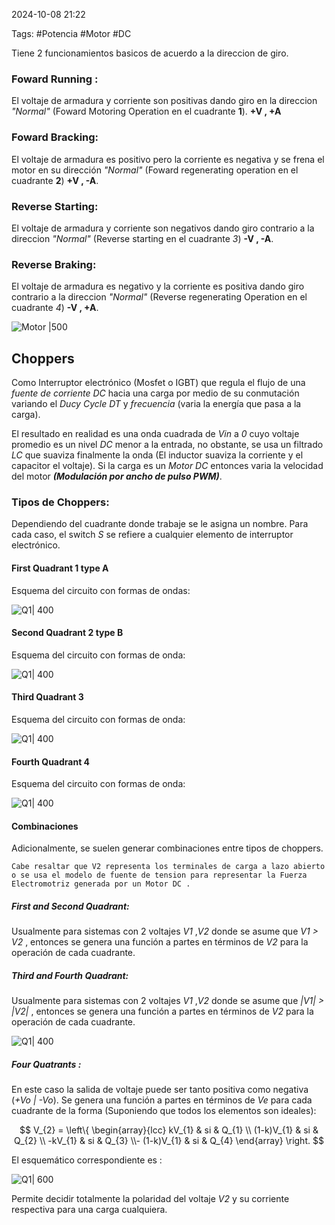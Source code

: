 2024-10-08 21:22

Tags: #Potencia #Motor #DC  

Tiene 2 funcionamientos basicos de acuerdo a la direccion de giro.
### Foward Running : 
El voltaje de armadura y corriente son positivas dando giro en la direccion _"Normal"_ (Foward Motoring Operation en el cuadrante **1**). **+V , +A** 

### Foward Bracking:
El voltaje de armadura es positivo pero la corriente es negativa y se frena el motor en su dirección _"Normal"_ (Foward regenerating operation en el cuadrante **2**) **+V , -A**.

### Reverse Starting:
El voltaje de armadura y corriente son negativos dando giro contrario a la direccion _"Normal"_ (Reverse starting en el cuadrante _3_) **-V , -A**.

### Reverse Braking:
El voltaje de armadura es negativo y la corriente es positiva dando giro contrario a la direccion _"Normal"_ (Reverse regenerating Operation en el cuadrante _4_) **-V , +A**.

![Motor |500](MotorDc_1.jpeg )

## Choppers 

Como Interruptor electrónico (Mosfet o IGBT) que regula el flujo de una _fuente de corriente DC_ hacia una carga por medio de su conmutación variando el _Ducy Cycle DT_ y _frecuencia_ (varia la energía que pasa a la carga). 

El resultado en realidad es una onda cuadrada de _Vin_ a _0_ cuyo voltaje promedio es un nivel _DC_ menor a la entrada, no obstante, se usa un filtrado _LC_ que suaviza finalmente la onda (El inductor suaviza la corriente y el capacitor el voltaje). Si la carga es un _Motor DC_ entonces varia la velocidad del motor ***(Modulación por ancho de pulso PWM)***.

### Tipos de Choppers:
Dependiendo del cuadrante donde trabaje se le asigna un nombre. Para cada caso, el switch _S_ se refiere a cualquier elemento de interruptor electrónico.
#### First Quadrant 1 type A
Esquema del circuito con formas de ondas:

![Q1| 400](Q1.jpeg)

#### Second Quadrant 2 type B
Esquema del circuito con formas de onda:

![Q1| 400](Q2.jpeg)
#### Third Quadrant 3 
Esquema del circuito con formas de onda:

![Q1| 400](Q3.jpeg)
#### Fourth Quadrant 4
Esquema del circuito con formas de onda:

![Q1| 400](Q4.jpeg)
#### Combinaciones
Adicionalmente, se suelen generar combinaciones entre tipos de choppers. 

	Cabe resaltar que V2 representa los terminales de carga a lazo abierto o se usa el modelo de fuente de tension para representar la Fuerza Electromotriz generada por un Motor DC .
##### First and Second Quadrant:
Usualmente para sistemas con 2 voltajes _V1_ ,_V2_ donde se asume que _V1 > V2_ , entonces se genera una función a partes en términos de _V2_  para la operación de cada cuadrante.
##### Third and Fourth Quadrant:
Usualmente para sistemas con 2 voltajes _V1_ ,_V2_ donde se asume que _|V1| > |V2|_ , entonces se genera una función a partes en términos de _V2_  para la operación de cada cuadrante.

![Q1| 400](Q1Q2Q3Q4.jpeg)

##### Four Quatrants :
En este caso la salida de voltaje puede ser tanto positiva como negativa (_+Vo | -Vo_). Se genera una función a partes en términos de _Ve_ para cada cuadrante de la forma (Suponiendo que todos los elementos son ideales): 

$$ V_{2} = 
\left\{ \begin{array}{lcc} kV_{1} & si & Q_{1}
\\ (1-k)V_{1} & si & Q_{2}
\\ -kV_{1} & si & Q_{3}
\\- (1-k)V_{1} & si & Q_{4} \end{array} \right.
$$

El esquemático correspondiente es :

![Q1| 600](Q444.jpeg)

Permite decidir totalmente la polaridad del voltaje _V2_ y su corriente respectiva para una carga cualquiera. 
